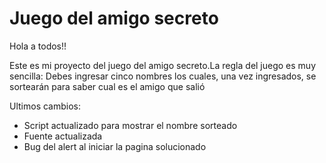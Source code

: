 <h1>Juego del amigo secreto</h2>


<p> Hola a todos!!

Este es mi proyecto del juego del amigo secreto.La regla del juego es muy sencilla: Debes ingresar cinco nombres los cuales, una vez ingresados, se sortearán para saber cual es el amigo que salió

Ultimos cambios:

<ul>
  <li>Script actualizado para mostrar el nombre sorteado</li>
  <li>Fuente actualizada</li>
  <li>Bug del alert al iniciar la pagina solucionado</li>
  
</ul>

</p>
